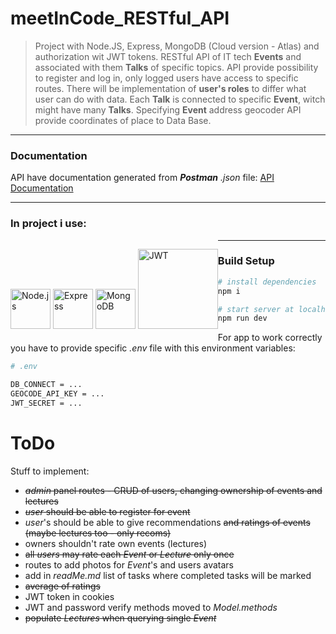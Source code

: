 # meetInCode_RESTful_API

> Project with Node.JS, Express, MongoDB (Cloud version - Atlas) and authorization wit JWT tokens.
> RESTful API of IT tech **Events** and associated with them **Talks** of specific topics. API provide possibility to register and log in, only logged users have access to specific routes. There will be implementation of **user's roles** to differ what user can do with data.
> Each **Talk** is connected to specific **Event**, witch might have many **Talks**. Specifying **Event** address geocoder API provide coordinates of place to Data Base.

---

### Documentation

API have documentation generated from _**Postman**_ _.json_ file:
[API Documentation](https://documenter.getpostman.com/view/6596745/SW7XYoj3?version=latest)

---

### In project i use:

<p style="float: left">
<img src="http://www.tech-app.fr/wp-content/uploads/2015/04/nodejs.png" alt="Node.js" width="64" style="display: inline">
<img src="https://encrypted-tbn0.gstatic.com/images?q=tbn:ANd9GcS88qsrd0PXJzWBK2MYRgBWchcs-LMBYwBncfMuLDlAWjHbUXvGIw" alt="Express" width="64" style="display: inline">
<img src="https://www.mongodb.com/assets/images/global/leaf.png" alt="MongoDB" width="64" style="display: inline">
<img src="https://miro.medium.com/max/700/1*XkmnsJ6Joa6EDFVGUw0tfA.png" alt="JWT" width="128" style="display: inline">
</p>

---

### Build Setup

```bash
# install dependencies
npm i

# start server at localhost:5000
npm run dev
```

For app to work correctly you have to provide specific _.env_ file with this environment variables:

```bash
# .env

DB_CONNECT = ...
GEOCODE_API_KEY = ...
JWT_SECRET = ...
```

# ToDo

Stuff to implement:

- <s>_admin_ panel routes - CRUD of users, changing ownership of events and lectures</s>
- <s>_user_ should be able to register for event</s>
- _user_'s should be able to give recommendations <s> and ratings of events (maybe lectures too - only recoms)</s>
- owners shouldn't rate own events (lectures)
- <s>all _users_ may rate each _Event_ or _Lecture_ only once</s>
- routes to add photos for _Event_'s and users avatars
- add in _readMe.md_ list of tasks where completed tasks will be marked
- <s>average of ratings</s>
- JWT token in cookies
- JWT and password verify methods moved to _Model.methods_
- <s>populate _Lectures_ when querying single _Event_</s>
